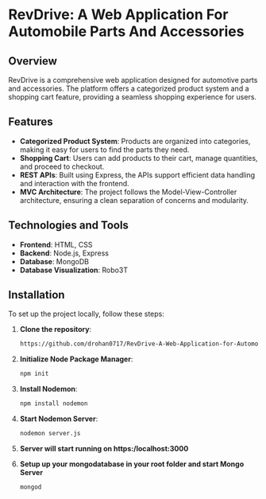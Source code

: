 # RevDrive: A Web Application For Automobile Parts And Accessories

## Overview
RevDrive is a comprehensive web application designed for automotive parts and accessories. The platform offers a categorized product system and a shopping cart feature, providing a seamless shopping experience for users.

## Features
- **Categorized Product System**: Products are organized into categories, making it easy for users to find the parts they need.
- **Shopping Cart**: Users can add products to their cart, manage quantities, and proceed to checkout.
- **REST APIs**: Built using Express, the APIs support efficient data handling and interaction with the frontend.
- **MVC Architecture**: The project follows the Model-View-Controller architecture, ensuring a clean separation of concerns and modularity.

## Technologies and Tools
- **Frontend**: HTML, CSS
- **Backend**: Node.js, Express
- **Database**: MongoDB
- **Database Visualization**: Robo3T

## Installation

To set up the project locally, follow these steps:

1. **Clone the repository**:
   ```sh
   https://github.com/drohan0717/RevDrive-A-Web-Application-for-Automobile-Parts-And-Accessories.git

2. **Initialize Node Package Manager**:
   ```sh
   npm init
   
3. **Install Nodemon**:
   ```sh
   npm install nodemon

4. **Start Nodemon Server**:
   ```sh
   nodemon server.js

5. **Server will start running on https:/localhost:3000**
   
7. **Setup up your mongodatabase in your root folder and start Mongo Server**
   ```sh
   mongod
